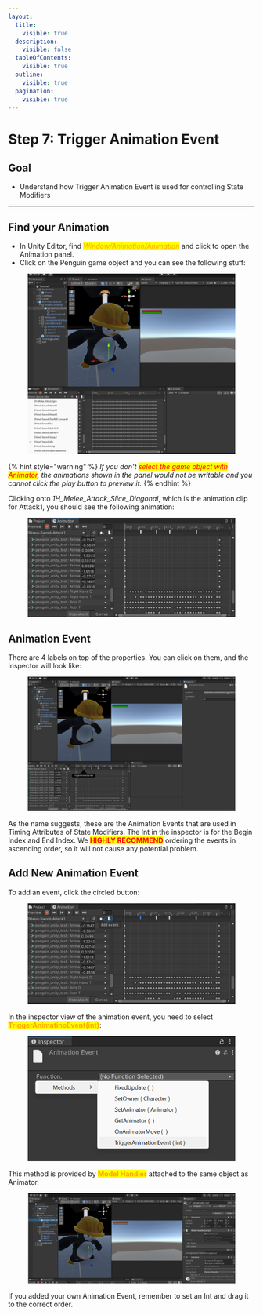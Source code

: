 ```yaml
---
layout:
  title:
    visible: true
  description:
    visible: false
  tableOfContents:
    visible: true
  outline:
    visible: true
  pagination:
    visible: true
---
```


# Step 7: Trigger Animation Event

## Goal

* Understand how Trigger Animation Event is used for controlling State Modifiers

***

## Find your Animation

* In Unity Editor, find _<mark style="color:orange;">Window/Animation/Animation</mark>_ and click to open the Animation panel.
* Click on the Penguin game object and you can see the following stuff:&#x20;

<figure><img src="../../.gitbook/assets/image (14).png" alt=""><figcaption></figcaption></figure>

{% hint style="warning" %}
_If you don't <mark style="color:red;">select the game object with Animator</mark>, the animations shown in the panel would not be writable and you cannot click the play button to preview it._&#x20;
{% endhint %}

Clicking onto _1H\_Melee\_Attack\_Slice\_Diagonal_, which is the animation clip for Attack1, you should see the following animation:

<figure><img src="../../.gitbook/assets/image (15).png" alt=""><figcaption></figcaption></figure>

## Animation Event

There are 4 labels on top of the properties. You can click on them, and the inspector will look like:

<figure><img src="../../.gitbook/assets/image (16).png" alt=""><figcaption></figcaption></figure>

As the name suggests, these are the Animation Events that are used in Timing Attributes of State Modifiers. The Int in the inspector is for the Begin Index and End Index. We <mark style="color:red;">**HIGHLY RECOMMEND**</mark> ordering the events in ascending order, so it will not cause any potential problem.

## Add New Animation Event

To add an event, click the circled button:

<figure><img src="../../.gitbook/assets/image (18).png" alt=""><figcaption></figcaption></figure>

In the inspector view of the animation event, you need to select <mark style="color:orange;">**TriggerAnimatinoEvent(int)**</mark>:

<figure><img src="../../.gitbook/assets/image (49).png" alt=""><figcaption></figcaption></figure>

This method is provided by <mark style="color:orange;">**Model Handler**</mark> attached to the same object as Animator.

<figure><img src="../../.gitbook/assets/image (19).png" alt=""><figcaption></figcaption></figure>

If you added your own Animation Event, remember to set an Int and drag it to the correct order.

